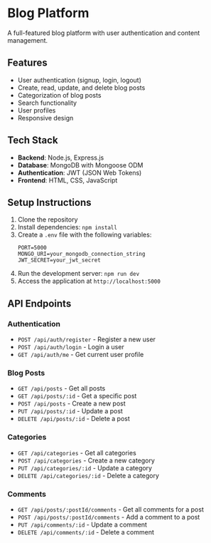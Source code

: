 # Blog Platform

A full-featured blog platform with user authentication and content management.

## Features

- User authentication (signup, login, logout)
- Create, read, update, and delete blog posts
- Categorization of blog posts
- Search functionality
- User profiles
- Responsive design

## Tech Stack

- **Backend**: Node.js, Express.js
- **Database**: MongoDB with Mongoose ODM
- **Authentication**: JWT (JSON Web Tokens)
- **Frontend**: HTML, CSS, JavaScript

## Setup Instructions

1. Clone the repository
2. Install dependencies: `npm install`
3. Create a `.env` file with the following variables:
   ```
   PORT=5000
   MONGO_URI=your_mongodb_connection_string
   JWT_SECRET=your_jwt_secret
   ```
4. Run the development server: `npm run dev`
5. Access the application at `http://localhost:5000`

## API Endpoints

### Authentication
- `POST /api/auth/register` - Register a new user
- `POST /api/auth/login` - Login a user
- `GET /api/auth/me` - Get current user profile

### Blog Posts
- `GET /api/posts` - Get all posts
- `GET /api/posts/:id` - Get a specific post
- `POST /api/posts` - Create a new post
- `PUT /api/posts/:id` - Update a post
- `DELETE /api/posts/:id` - Delete a post

### Categories
- `GET /api/categories` - Get all categories
- `POST /api/categories` - Create a new category
- `PUT /api/categories/:id` - Update a category
- `DELETE /api/categories/:id` - Delete a category

### Comments
- `GET /api/posts/:postId/comments` - Get all comments for a post
- `POST /api/posts/:postId/comments` - Add a comment to a post
- `PUT /api/comments/:id` - Update a comment
- `DELETE /api/comments/:id` - Delete a comment